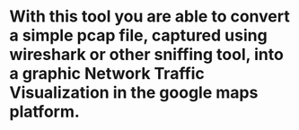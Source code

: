 # With this tool you are able to convert a simple pcap file, captured using wireshark or other sniffing tool, into a graphic Network Traffic Visualization in the google maps platform.  